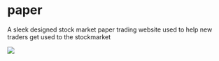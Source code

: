 # paper
A sleek designed stock market paper trading website used to help new traders get used to the stockmarket

<img src="https://cdn.discordapp.com/attachments/845499036588572692/861631939495723028/Screenshot_3.png" />
